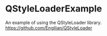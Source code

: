 # QStyleLoaderExample
An example of using the QStyleLoader library.
https://github.com/Engilian/QStyleLoader
